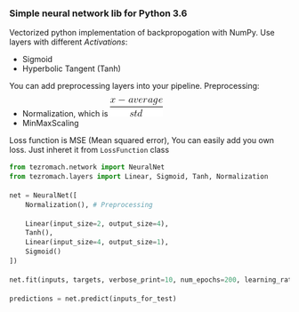 ### Simple neural network lib for Python 3.6
Vectorized python implementation of backpropogation with NumPy.
Use layers with different *Activations*:
 * Sigmoid
 * Hyperbolic Tangent (Tanh)
 
 You can add preprocessing layers into your pipeline.
 Preprocessing:
  * Normalization, which is
![normalization](files/CodeCogsEqn.gif?raw=true "Title")
  * MinMaxScaling
  
Loss function is MSE (Mean squared error), You can easily add you own loss. Just inheret it from `LossFunction` class
```python
from tezromach.network import NeuralNet
from tezromach.layers import Linear, Sigmoid, Tanh, Normalization

net = NeuralNet([
    Normalization(), # Preprocessing

    Linear(input_size=2, output_size=4),
    Tanh(),
    Linear(input_size=4, output_size=1),
    Sigmoid()
])

net.fit(inputs, targets, verbose_print=10, num_epochs=200, learning_rate=0.1, epsilon=0.002)

predictions = net.predict(inputs_for_test)
```
